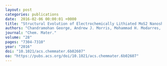 ```yaml
---
layout: post
categories: publications
date:  2016-02-06 00:00:01 +0000
title: "Structural Evolution of Electrochemically Lithiated MoS2 Nanosheets and the Role of Carbon Additive in Li-Ion Batteries"
authors: "Chandramohan George, Andrew J. Morris, Mohammad H. Modarres, and Michael De Volder"
journal: "Chem. Mater."
volume: "28"
pages: "7304-7310"
year: "2016"
doi: "10.1021/acs.chemmater.6b02607"
oa: "https://pubs.acs.org/doi/10.1021/acs.chemmater.6b02607"
---
```

